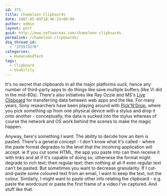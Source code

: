 ```yaml
---
id: 375
title: Chameleon Clipboards
date: 2007-05-09T18:46:25+00:00
author: admin
layout: post
guid: http://www.softwareas.com/chameleon-clipboards
permalink: /chameleon-clipboards/
dsq_thread_id:
  - "375573276"
categories:
  - HumansAndTech
tags:
  - Clipboard
  - Usability
---
```

It's no secret that clipboards in all the major platforms suck, hence any number of third-party apps to do things like save multiple buffers (like Vi did in the mid-80s). There's also initiatives like Ray Ozzie and MS's <a href="http://www.liveclipboard.org/">Live Clipboard</a> for transferring data between web apps and the like. For many years, Sony researchers have been playing around with <a href="http://www.sonycsl.co.jp/person/rekimoto/pickdrop/">Pick'N'Drop</a>, where you pick something up from one physical device with a stylus and drop it onto another - conceptually, the data is sucked into the stylus whereas of course the network and OS work behind the scenes to make the magic happen.

Anyway, here's something I want: The ability to decide how an item is pasted. There's a general concept - I don't know what it's called - where the paste format degrades to the level that the incoming application will accept. ie If you cut some HTML, the app you paste into can then receive it with links and all if it's capable of doing so; otherwise the format might degrade to rich text; then regular text; then nothing at all if even regular text can't be pasted. But sometimes you want to decrease granularity. If I cut-and-paste some coloured text from an email, I want to keep the text, not the colour. Similarly, I might want to paste other info relating the clipboard - e.g. paste the wordcount or paste the first frame of a video I've captured. And stuff like that.<!--d5c14ba578c916dc03463ebffe7795a4-->